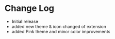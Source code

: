 # Change Log



- Initial release
- added new theme & icon changed of extension
- added Pink theme and minor color improvements 
